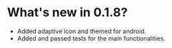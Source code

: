 What's new in 0.1.8?
====================

- Added adaptive icon and themed for android.
- Added and passed tests for the main functionalities.
